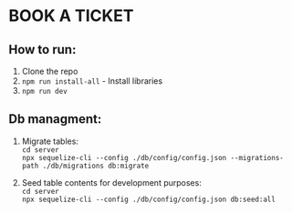 # BOOK A TICKET

## How to run:

1. Clone the repo
2. `npm run install-all` - Install libraries
3. `npm run dev`

## Db managment:

1. Migrate tables:  
`cd server`  
`npx sequelize-cli --config ./db/config/config.json --migrations-path ./db/migrations db:migrate`  

2. Seed table contents for development purposes:  
`cd server`  
`npx sequelize-cli --config ./db/config/config.json db:seed:all`  
